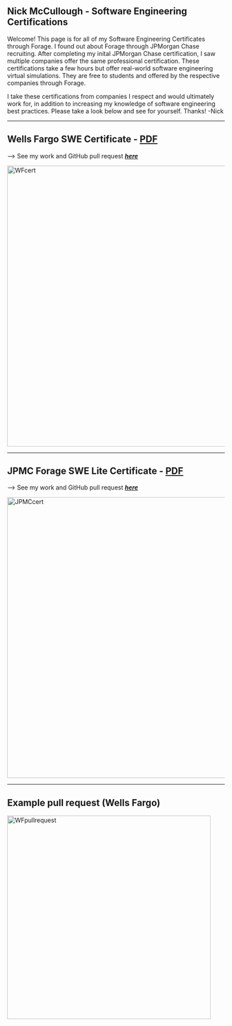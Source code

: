  ## Nick McCullough - Software Engineering Certifications

Welcome! This page is for all of my Software Engineering Certificates through Forage. I found out about Forage through JPMorgan Chase recruiting. After completing my inital JPMorgan Chase certification, I saw multiple companies offer the same professional certification. These certifications take a few hours but offer real-world software engineering virtual simulations. They are free to students and offered by the respective companies through Forage.

I take these certifications from companies I respect and would ultimately work for, in addition to increasing my knowledge of software engineering best practices. Please take a look below and see for yourself. Thanks! -Nick

_____

## Wells Fargo SWE Certificate - <a href="https://github.com/mccnick/certificates/blob/main/Wells%20Fargo%20SWE%20Certificate.pdf"> PDF </a>

  --> See my work and GitHub pull request <a href="https://github.com/vagabond-systems/wells-fargo-task-2/pull/16"> ***here*** </a>

  <img width="650" alt="WFcert" src="https://github.com/mccnick/certificates/assets/91184284/526eb93c-78d1-4c4a-a64e-3cdf1cd427f8">
  
_____

## JPMC Forage SWE Lite Certificate - <a href="https://github.com/mccnick/certificates/blob/main/JPMC%20Forage%20SWE%20Lite%20Certificate.pdf"> PDF </a>
  --> See my work and GitHub pull request <a href="https://github.com/vagabond-systems/rewards-converter/pull/164"> ***here*** </a>
  
<img width="650" alt="JPMCcert" src="https://github.com/mccnick/certificates/assets/91184284/ea8ee13a-f1a8-4df8-b92e-5d1c5b4cc742">

_____

## Example pull request (Wells Fargo)

<img width="471" alt="WFpullrequest" src="https://github.com/mccnick/certificates/assets/91184284/8e1dbda0-6d77-4355-ad0c-476ef5316ed9">



